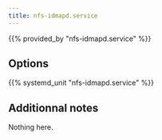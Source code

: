 ```yaml
---
title: nfs-idmapd.service
---
```


{{% provided_by "nfs-idmapd.service" %}}

## Options

{{% systemd_unit "nfs-idmapd.service" %}}

## Additionnal notes

Nothing here.